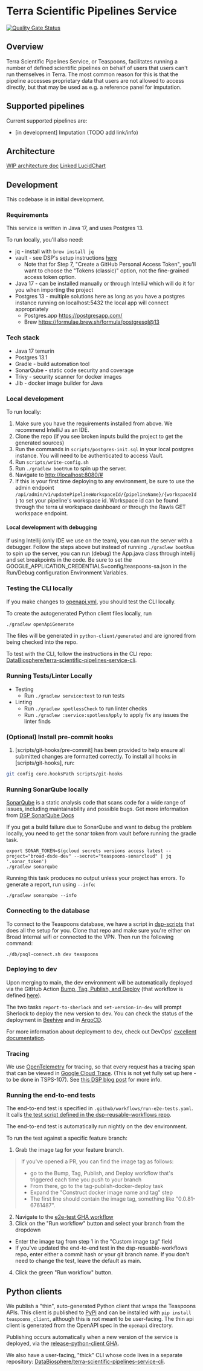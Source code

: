 # Terra Scientific Pipelines Service

[![Quality Gate Status](https://sonarcloud.io/api/project_badges/measure?project=DataBiosphere_terra-scientific-pipelines-service&metric=alert_status)](https://sonarcloud.io/summary/new_code?id=DataBiosphere_terra-scientific-pipelines-service)

## Overview

Terra Scientific Pipelines Service, or Teaspoons, facilitates running a number of defined scientific pipelines 
on behalf of users that users can't run themselves in Terra. The most common reason for this is that the pipeline 
accesses proprietary data that users are not allowed to access directly, but that may be used as e.g. a reference panel 
for imputation.

## Supported pipelines

Current supported pipelines are:
- [in development] Imputation (TODO add link/info)

## Architecture

[WIP architecture doc](https://docs.google.com/document/d/1dAPwOG2z1h0B5CszeQ0DfyToniNV_3y1OBV7x7L8ofI/edit?usp=sharing)
[Linked LucidChart](https://lucid.app/lucidchart/2f067b5e-2d40-41b4-a5f3-a9dc72d83820/edit?viewport_loc=-72%2C25%2C1933%2C1133%2C0_0&invitationId=inv_97522cca-1b6d-44fe-9552-8f959d410dd7)

## Development

This codebase is in initial development.

### Requirements

This service is written in Java 17, and uses Postgres 13.

To run locally, you'll also need:
- jq - install with `brew install jq`
- vault - see DSP's setup instructions [here](https://docs.google.com/document/d/11pZE-GqeZFeSOG0UpGg_xyTDQpgBRfr0MLxpxvvQgEw/edit#heading=h.1k9ij99wmle2)
  - Note that for Step 7, "Create a GitHub Personal Access Token", you'll want to choose
    the "Tokens (classic)" option, not the fine-grained access token option.
- Java 17 - can be installed manually or through IntelliJ which will do it for you when importing the project
- Postgres 13 - multiple solutions here as long as you have a postgres instance running on localhost:5432 the local app will connect appropriately
  - Postgres.app https://postgresapp.com/
  - Brew https://formulae.brew.sh/formula/postgresql@13

### Tech stack

- Java 17 temurin
- Postgres 13.1
- Gradle - build automation tool
- SonarQube - static code security and coverage
- Trivy - security scanner for docker images
- Jib - docker image builder for Java

### Local development

To run locally:
1. Make sure you have the requirements installed from above. We recommend IntelliJ as an IDE.
2. Clone the repo (if you see broken inputs build the project to get the generated sources)
3. Run the commands in `scripts/postgres-init.sql` in your local postgres instance. You will need to be authenticated to access Vault.
4. Run `scripts/write-config.sh`
5. Run `./gradlew bootRun` to spin up the server.
6. Navigate to [http://localhost:8080/#](http://localhost:8080/#)
7. If this is your first time deploying to any environment, be sure to use the admin endpoint `/api/admin/v1/updatePipelineWorkspaceId/{pipelineName}/{workspaceId}` to set your pipeline's workspace id. Workspace id can be found through the terra ui workspace dashboard or through the Rawls GET workspace endpoint.

#### Local development with debugging
If using Intellij (only IDE we use on the team), you can run the server with a debugger. Follow
the steps above but instead of running `./gradlew bootRun` to spin up the server, you can run
(debug) the App.java class through intellij and set breakpoints in the code.  Be sure to set the
GOOGLE_APPLICATION_CREDENTIALS=config/teaspoons-sa.json in the Run/Debug configuration Environment Variables.

### Testing the CLI locally
If you make changes to [openapi.yml](common/openapi.yml), you should test the CLI locally.

To create the autogenerated Python client files locally, run
``` bash
./gradlew openApiGenerate
```
The files will be generated in `python-client/generated` and are ignored from being checked into the repo.

To test with the CLI, follow the instructions in the CLI repo: [DataBiosphere/terra-scientific-pipelines-service-cli](https://github.com/DataBiosphere/terra-scientific-pipelines-service-cli/blob/main/CONTRIBUTING.md).

### Running Tests/Linter Locally
- Testing
  - Run `./gradlew service:test` to run tests
- Linting
  - Run `./gradlew spotlessCheck` to run linter checks 
  - Run `./gradlew :service:spotlessApply` to apply fix any issues the linter finds

### (Optional) Install pre-commit hooks
1. [scripts/git-hooks/pre-commit] has been provided to help ensure all submitted changes are formatted correctly.  To install all hooks in [scripts/git-hooks], run:
```bash
git config core.hooksPath scripts/git-hooks
```

### Running SonarQube locally

[SonarQube](https://www.sonarqube.org) is a static analysis code that scans code for a wide
range of issues, including maintainability and possible bugs. Get more information from
[DSP SonarQube Docs](https://dsp-security.broadinstitute.org/appsec-team-internal/appsec-team-internal/security-activities/sast-1#)

If you get a build failure due to
SonarQube and want to debug the problem locally, you need to get the sonar token from vault
before running the gradle task.

```shell
export SONAR_TOKEN=$(gcloud secrets versions access latest --project="broad-dsde-dev" --secret="teaspoons-sonarcloud" | jq '.sonar_token')
./gradlew sonarqube
```

Running this task produces no output unless your project has errors. To
generate a report, run using `--info`:

```shell
./gradlew sonarqube --info
```

### Connecting to the database

To connect to the Teaspoons database, we have a script in [dsp-scripts](https://github.com/broadinstitute/dsp-scripts) that 
does all the setup for you. Clone that repo and make sure you're either on Broad Internal wifi or connected
to the VPN. Then run the following command:

```shell
./db/psql-connect.sh dev teaspoons
```

### Deploying to dev

Upon merging to main, the dev environment will be automatically deployed via the GitHub Action [Bump, Tag, Publish, and Deploy](https://github.com/DataBiosphere/terra-scientific-pipelines-service/actions/workflows/tag-publish.yml)
(that workflow is defined [here](https://github.com/DataBiosphere/terra-scientific-pipelines-service/blob/main/.github/workflows/tag-publish.yml)). 

The two tasks `report-to-sherlock` and `set-version-in-dev` will prompt Sherlock to deploy the new version to dev. 
You can check the status of the deployment in [Beehive](https://beehive.dsp-devops.broadinstitute.org/apps/teaspoons) and in 
[ArgoCD](https://ap-argocd.dsp-devops.broadinstitute.org/applications/ap-argocd/teaspoons-dev).

For more information about deployment to dev, check out DevOps' [excellent documentation](https://docs.google.com/document/d/1lkUkN2KOpHKWufaqw_RIE7EN3vN4G2xMnYBU83gi8VA/).

### Tracing

We use [OpenTelemetry](https://opentelemetry.io/) for tracing, so that every request has a tracing span that can 
be viewed in [Google Cloud Trace](https://cloud.google.com/trace). (This is not yet fully set up here - to be done in TSPS-107). 
See [this DSP blog post](https://broadworkbench.atlassian.net/wiki/x/AoGlrg) for more info.

### Running the end-to-end tests

The end-to-end test is specified in `.github/workflows/run-e2e-tests.yaml`. It calls [the test script defined 
in the dsp-reusable-workflows repo](https://github.com/broadinstitute/dsp-reusable-workflows/blob/main/e2e-test/teaspoons_gcp_e2e_test.py).

The end-to-end test is automatically run nightly on the dev environment. 

To run the test against a specific feature branch:
1. Grab the image tag for your feature branch. 
> If you've opened a PR, you can find the image tag as follows:
> - go to the Bump, Tag, Publish, and Deploy workflow that's triggered each time you push to your branch
> - From there, go to the tag-publish-docker-deploy task
> - Expand the "Construct docker image name and tag" step
> - The first line should contain the image tag, something like "0.0.81-6761487".
2. Navigate to the [e2e-test GHA workflow](https://github.com/DataBiosphere/terra-scientific-pipelines-service/actions/workflows/run-e2e-tests.yaml)
3. Click on the "Run workflow" button and select your branch from the dropdown
 - Enter the image tag from step 1 in the "Custom image tag" field
 - If you've updated the end-to-end test in the dsp-resuable-workflows repo, enter either a commit hash or your git 
branch name. If you don't need to change the test, leave the default as main.
4. Click the green "Run workflow" button.

## Python clients
We publish a "thin", auto-generated Python client that wraps the Teaspoons APIs. This client is published to 
[PyPi](https://pypi.org/project/terra-scientific-pipelines-service-api-client/) and can be installed with 
`pip install teaspoons_client`, although this is not meant to be user-facing. The thin api client is generated from 
the OpenAPI spec in the `openapi` directory. 

Publishing occurs automatically when a new version of the service is deployed, via the 
[release-python-client GHA](https://github.com/DataBiosphere/terra-scientific-pipelines-service/blob/main/.github/workflows/release-python-client.yml). 

We also have a user-facing, "thick" CLI whose code lives in a separate repository: [DataBiosphere/terra-scientific-pipelines-service-cli](https://github.com/DataBiosphere/terra-scientific-pipelines-service-cli). 

